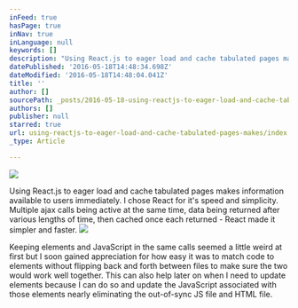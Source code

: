 ```yaml
---
inFeed: true
hasPage: true
inNav: true
inLanguage: null
keywords: []
description: "Using React.js to eager load and cache tabulated pages makes information available to users immediately. I chose React for it's speed and simplicity. Multiple ajax calls being active at the same time, data being returned after various lengths of time, then cached once each returned - React made it simpler and faster."
datePublished: '2016-05-18T14:48:34.698Z'
dateModified: '2016-05-18T14:48:04.041Z'
title: ''
author: []
sourcePath: _posts/2016-05-18-using-reactjs-to-eager-load-and-cache-tabulated-pages-makes.md
authors: []
publisher: null
starred: true
url: using-reactjs-to-eager-load-and-cache-tabulated-pages-makes/index.html
_type: Article

---
```

![](https://the-grid-user-content.s3-us-west-2.amazonaws.com/d2472dbc-82aa-4c39-80c8-ee01087df955.png)

Using React.js to eager load and cache tabulated pages makes information available to users immediately. I chose React for it's speed and simplicity. Multiple ajax calls being active at the same time, data being returned after various lengths of time, then cached once each returned - React made it simpler and faster.
![](https://the-grid-user-content.s3-us-west-2.amazonaws.com/47156c3a-ed7c-4592-8ee7-77e733e78fae.png)

Keeping elements and JavaScript in the same calls seemed a little weird at first but I soon gained appreciation for how easy it was to match code to elements without flipping back and forth between files to make sure the two would work well together. This can also help later on when I need to update elements because I can do so and update the JavaScript associated with those elements nearly eliminating the out-of-sync JS file and HTML file.